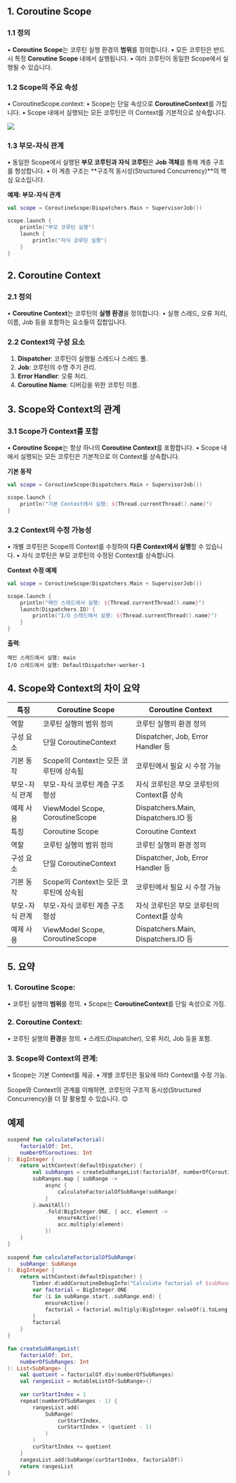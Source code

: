 
## **1. Coroutine Scope**


### **1.1 정의**

• **Coroutine Scope**는 코루틴 실행 환경의 **범위**를 정의합니다.
• 모든 코루틴은 반드시 특정 **Coroutine Scope** 내에서 실행됩니다.
• 여러 코루틴이 동일한 Scope에서 실행될 수 있습니다.


### **1.2 Scope의 주요 속성**

• CoroutineScope.context:
	• Scope는 단일 속성으로 **CoroutineContext**를 가집니다.
	• Scope 내에서 실행되는 모든 코루틴은 이 Context를 기본적으로 상속합니다.

  ![](www.udemy.com_course_coroutines-on-android_learn_lecture_21528334.png)

### **1.3 부모-자식 관계**

• 동일한 Scope에서 실행된 **부모 코루틴과 자식 코루틴**은 **Job 객체**를 통해 계층 구조를 형성합니다.
• 이 계층 구조는 **구조적 동시성(Structured Concurrency)**의 핵심 요소입니다.

**예제: 부모-자식 관계**

```kotlin
val scope = CoroutineScope(Dispatchers.Main + SupervisorJob())

scope.launch {
    println("부모 코루틴 실행")
    launch {
        println("자식 코루틴 실행")
    }
}
```

## **2. Coroutine Context**

### **2.1 정의**

• **Coroutine Context**는 코루틴의 **실행 환경**을 정의합니다.
• 실행 스레드, 오류 처리, 이름, Job 등을 포함하는 요소들의 집합입니다.

### **2.2 Context의 구성 요소**

1. **Dispatcher**: 코루틴이 실행될 스레드나 스레드 풀.
2. **Job**: 코루틴의 수명 주기 관리.
3. **Error Handler**: 오류 처리.
4. **Coroutine Name**: 디버깅을 위한 코루틴 이름.

## **3. Scope와 Context의 관계**

### **3.1 Scope가 Context를 포함**

• **Coroutine Scope**는 항상 하나의 **Coroutine Context**를 포함합니다.
• Scope 내에서 실행되는 모든 코루틴은 기본적으로 이 Context를 상속합니다.

**기본 동작**

```kotlin
val scope = CoroutineScope(Dispatchers.Main + SupervisorJob())

scope.launch {
    println("기본 Context에서 실행: ${Thread.currentThread().name}")
}
```

### **3.2 Context의 수정 가능성**

• 개별 코루틴은 Scope의 Context를 수정하여 **다른 Context에서 실행**할 수 있습니다.
• 자식 코루틴은 부모 코루틴의 수정된 Context를 상속합니다.

**Context 수정 예제**

```kotlin
val scope = CoroutineScope(Dispatchers.Main + SupervisorJob())

scope.launch {
    println("메인 스레드에서 실행: ${Thread.currentThread().name}")
    launch(Dispatchers.IO) {
        println("I/O 스레드에서 실행: ${Thread.currentThread().name}")
    }
}
```
  

**출력**:

```
메인 스레드에서 실행: main
I/O 스레드에서 실행: DefaultDispatcher-worker-1
```

## **4. Scope와 Context의 차이 요약**

| **특징**   | **Coroutine Scope**             | **Coroutine Context**              |
| -------- | ------------------------------- | ---------------------------------- |
| 역할       | 코루틴 실행의 범위 정의                   | 코루틴 실행의 환경 정의                      |
| 구성 요소    | 단일 CoroutineContext             | Dispatcher, Job, Error Handler 등   |
| 기본 동작    | Scope의 Context는 모든 코루틴에 상속됨     | 코루틴에서 필요 시 수정 가능                   |
| 부모-자식 관계 | 부모-자식 코루틴 계층 구조 형성              | 자식 코루틴은 부모 코루틴의 Context를 상속        |
| 예제 사용    | ViewModel Scope, CoroutineScope | Dispatchers.Main, Dispatchers.IO 등 |
| 특징       | Coroutine Scope                 | Coroutine Context                  |
| 역할       | 코루틴 실행의 범위 정의                   | 코루틴 실행의 환경 정의                      |
| 구성 요소    | 단일 CoroutineContext             | Dispatcher, Job, Error Handler 등   |
| 기본 동작    | Scope의 Context는 모든 코루틴에 상속됨     | 코루틴에서 필요 시 수정 가능                   |
| 부모-자식 관계 | 부모-자식 코루틴 계층 구조 형성              | 자식 코루틴은 부모 코루틴의 Context를 상속        |
| 예제 사용    | ViewModel Scope, CoroutineScope | Dispatchers.Main, Dispatchers.IO 등 |

## **5. 요약**

### 1. **Coroutine Scope**:

• 코루틴 실행의 **범위**를 정의.
• Scope는 **CoroutineContext**를 단일 속성으로 가짐.

### 2. **Coroutine Context**:

• 코루틴 실행의 **환경**을 정의.
• 스레드(Dispatcher), 오류 처리, Job 등을 포함.

### 3. **Scope와 Context의 관계**:

• Scope는 기본 Context를 제공.
• 개별 코루틴은 필요에 따라 Context를 수정 가능.

  

Scope와 Context의 관계를 이해하면, 코루틴의 구조적 동시성(Structured Concurrency)을 더 잘 활용할 수 있습니다. 😊


## 예제

```kotlin
suspend fun calculateFactorial(  
    factorialOf: Int,  
    numberOfCoroutines: Int  
): BigInteger {  
    return withContext(defaultDispatcher) {  
        val subRanges = createSubRangeList(factorialOf, numberOfCoroutines)  
        subRanges.map { subRange ->  
            async {  
                calculateFactorialOfSubRange(subRange)  
            }  
        }.awaitAll()  
            .fold(BigInteger.ONE, { acc, element ->  
                ensureActive()  
                acc.multiply(element)  
            })  
    }  
}  
  
suspend fun calculateFactorialOfSubRange(  
    subRange: SubRange  
): BigInteger {  
    return withContext(defaultDispatcher) {  
        Timber.d(addCoroutineDebugInfo("Calculate factorial of $subRange"))  
        var factorial = BigInteger.ONE  
        for (i in subRange.start..subRange.end) {  
            ensureActive()  
            factorial = factorial.multiply(BigInteger.valueOf(i.toLong()))  
        }  
        factorial  
    }  
}  
  
fun createSubRangeList(  
    factorialOf: Int,  
    numberOfSubRanges: Int  
): List<SubRange> {  
    val quotient = factorialOf.div(numberOfSubRanges)  
    val rangesList = mutableListOf<SubRange>()  
  
    var curStartIndex = 1  
    repeat(numberOfSubRanges - 1) {  
        rangesList.add(  
            SubRange(  
                curStartIndex,  
                curStartIndex + (quotient - 1)  
            )  
        )  
        curStartIndex += quotient  
    }  
    rangesList.add(SubRange(curStartIndex, factorialOf))  
    return rangesList  
}
```